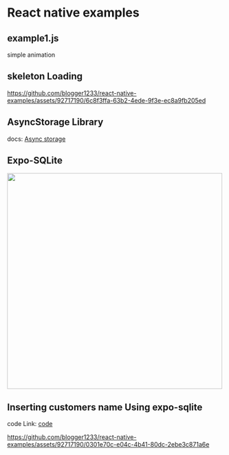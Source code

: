 # React native examples

## example1.js


simple animation




## skeleton Loading



https://github.com/blogger1233/react-native-examples/assets/92717190/6c8f3ffa-63b2-4ede-9f3e-ec8a9fb205ed

## AsyncStorage Library

docs: <a href="https://react-native-async-storage.github.io/async-storage/docs/usage/">Async storage</a>

## Expo-SQLite

<img src="https://github.com/blogger1233/react-native-examples/assets/92717190/fb12366f-425c-4081-b5df-96b7dfa98cb0" height="500">

## Inserting customers name Using expo-sqlite

code Link: <a href="https://github.com/blogger1233/react-native-examples/blob/main/SQLLiteExample.js">code</a>

https://github.com/blogger1233/react-native-examples/assets/92717190/0301e70c-e04c-4b41-80dc-2ebe3c871a6e

